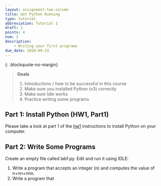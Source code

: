 ```yaml
---
layout: assignment-two-column
title: Get Python Running
type: tutorial
abbreviation: Tutorial 1
draft: 1
points: 4
num: 2
description: 
    - Writing your first programs
due_date: 2020-09-23
---
```


{: .blockquote-no-margin}
> **Goals** 
> 1. Introductions / how to be successful in this course
> 1. Make sure you installed Python (v3) correctly
> 1. Make sure Idle works
> 1. Practice writing some programs

## Part 1: Install Python (HW1, Part1)
Please take a look at part 1 of the [hw1](hw1) instructions to install Python on your computer.

## Part 2: Write Some Programs
Create an empty file called lab1.py. Edit and run it using IDLE:

1. Write a program that accepts an integer (n) and computes the value of n+nn+nnn.
2. Write a program that 
